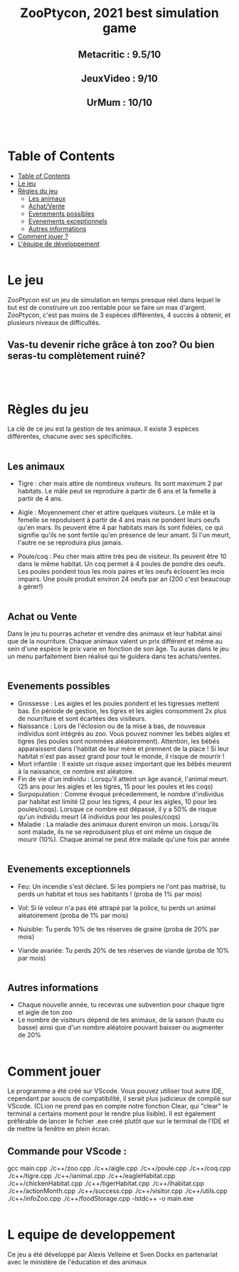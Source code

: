 <h1 align="center">ZooPtycon, 2021 best simulation game</h1>

<h2 align="center">
Metacritic : 9.5/10
</h2>
<h2 align="center">
JeuxVideo : 9/10
</h2>
<h2 align="center">
UrMum : 10/10
</h2>
<br><br>

# Table of Contents

- [Table of Contents](#table-of-contents)
- [Le jeu](#le-jeu)
- [Règles du jeu](#règles-du-jeu)
    - [Les animaux](#les-animaux)
    - [Achat/Vente](#achat-ou-vente)
    - [Evenements possibles](#evenements-possibles)
    - [Evenements exceptionnels](#evenements-exceptionnels)
    - [Autres informations](#autres-informations)
- [Comment jouer ?](#comment-jouer)
- [L'équipe de développement](#l-equipe-de-developpement)
<br><br>

# Le jeu

ZooPtycon est un jeu de simulation en temps presque réel dans lequel le but est de construire un zoo rentable pour se faire un max d'argent.<br>
ZooPtycon, c'est pas moins de 3 espèces différentes, 4 succès à obtenir, et plusieurs niveaux de difficultés.<br> 
## Vas-tu devenir riche grâce à ton zoo? Ou bien seras-tu complètement ruiné?
<br><br>

# Règles du jeu

La clé de ce jeu est la gestion de tes animaux. Il existe 3 espèces différentes, chacune avec ses spécificités.
<br><br>

## Les animaux
- Tigre : cher mais attire de nombreux visiteurs. Ils sont maximum 2 par habitats. Le mâle peut se reproduire à partir de 6 ans et la femelle à partir de 4 ans.

- Aigle : Moyennement cher et attire quelques visiteurs. Le mâle et la femelle se repoduisent à partir de 4 ans mais ne pondent leurs oeufs qu'en mars. Ils peuvent être 4 par habitats mais ils sont fidèles, ce qui signifie qu'ils ne sont fertile qu'en présence de leur amant. Si l'un meurt, l'autre ne se reproduira plus jamais.

- Poule/coq : Peu cher mais attire très peu de visiteur. Ils peuvent être 10 dans le même habitat. Un coq permet à 4 poules de pondre des oeufs. Les poules pondent tous les mois paires et les oeufs éclosent les mois impairs. Une poule produit environ 24 oeufs par an (200 c'est beaucoup à gérer!)
<br><br>

## Achat ou Vente
Dans le jeu tu pourras acheter et vendre des animaux et leur habitat ainsi que de la nourriture. Chaque animaux valent un prix différent et même au sein d'une espèce le prix varie en fonction de son âge. Tu auras dans le jeu un menu parfaitement bien réalisé qui te guidera dans tes achats/ventes.
<br><br>

## Evenements possibles
- Grossesse : Les aigles et les poules pondent et les tigresses mettent bas. En période de gestion, les tigres et les aigles consomment 2x plus de nourriture et sont écartées des visiteurs.
- Naissance : Lors de l'éclosion ou de la mise à bas, de nouveaux individus sont intégrés au zoo. Vous pouvez nommer les bébés aigles et tigres (les poules sont nommées aléatoirement). Attention, les bébés apparaissent dans l'habitat de leur mère et prennent de la place ! Si leur habitat n'est pas assez grand pour tout le monde, il risque de mourrir !
- Mort infantile : Il existe un risque assez important que les bébés meurent à la naissance, ce nombre est aléatoire.
- Fin de vie d'un individu : Lorsqu'il atteint un âge avancé, l'animal meurt. (25 ans pour les aigles et les tigres, 15 pour les poules et les coqs)
- Surpopulation : Comme évoqué précedemment, le nombre d'individus par habitat est limité (2 pour les tigres, 4 pour les aigles, 10 pour les poules/coqs). Lorsque ce nombre est dépassé, il y a 50% de risque qu'un individu meurt (4 individus pour les poules/coqs)
- Maladie : La maladie des animaux durent environ un mois. Lorsqu'ils sont malade, ils ne se reproduisent plus et ont même un risque de mourir (10%). Chaque animal ne peut être malade qu'une fois par année
<br><br>

## Evenements exceptionnels
- Feu: Un incendie s'est déclaré. Si les pompiers ne l'ont pas maitrisé, tu perds un habitat et tous ses habitants ! (proba de 1% par mois)

- Vol: Si le voleur n'a pas été attrapé par la police, tu perds un animal aléatoirement (proba de 1% par mois)

- Nuisible: Tu perds 10% de tes réserves de graine (proba de 20% par mois)

- Viande avariée: Tu perds 20% de tes réserves de viande (proba de 10% par mois)
<br><br>

## Autres informations
- Chaque nouvelle année, tu recevras une subvention pour chaque tigre et aigle de ton zoo
- Le nombre de visiteurs dépend de tes animaux, de la saison (haute ou basse) ainsi que d'un nombre aléatoire pouvant baisser ou augmenter de 20%
<br><br>

# Comment jouer

Le programme a été créé sur VScode. Vous pouvez utiliser tout autre IDE, cependant par soucis de compatibilité, il serait plus judicieux de compilé sur VScode. (CLion ne prend pas en compte notre fonction Clear, qui "clear" le terminal a certains moment pour le rendre plus lisible). Il est également préférable de lancer le fichier .exe créé plutôt que sur le terminal de l'IDE et de mettre la fenêtre en plein écran.

## Commande pour VScode : <br>
gcc main.cpp ./c++/zoo.cpp ./c++/aigle.cpp ./c++/poule.cpp ./c++/coq.cpp ./c++/tigre.cpp ./c++/ianimal.cpp ./c++/eagleHabitat.cpp ./c++/chickenHabitat.cpp ./c++/tigerHabitat.cpp ./c++/ihabitat.cpp ./c++/actionMonth.cpp ./c++/success.cpp ./c++/visitor.cpp ./c++/utils.cpp ./c++/infoZoo.cpp ./c++/foodStorage.cpp -lstdc++ -o main.exe
<br><br>

# L equipe de developpement
Ce jeu a été développé par Alexis Velleine et Sven Dockx en partenariat avec le ministère de l'éducation et des animaux